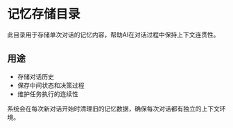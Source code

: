 # 记忆存储目录

此目录用于存储单次对话的记忆内容，帮助AI在对话过程中保持上下文连贯性。

## 用途

- 存储对话历史
- 保存中间状态和决策过程
- 维护任务执行的连续性

系统会在每次新对话开始时清理旧的记忆数据，确保每次对话都有独立的上下文环境。